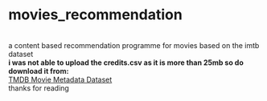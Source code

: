 # movies_recommendation

<br>
a content based recommendation programme for movies based on the imtb dataset
<br>
<strong> i was not able to upload the credits.csv as it is more than 25mb so do download it from:</strong><br>
<a href="https://www.kaggle.com/datasets/tmdb/tmdb-movie-metadata">TMDB Movie Metadata Dataset</a>

                                                                                        
<br>
thanks for reading
